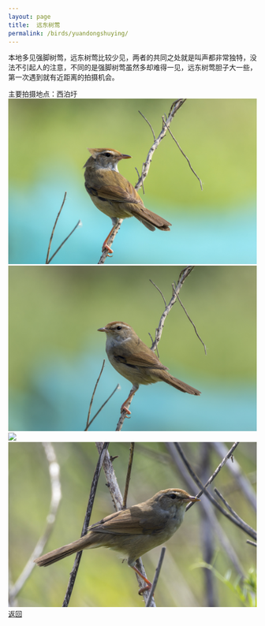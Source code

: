 ```yaml
---
layout: page
title: 	远东树莺
permalink: /birds/yuandongshuying/
---
```

本地多见强脚树莺，远东树莺比较少见，两者的共同之处就是叫声都非常独特，没法不引起人的注意，不同的是强脚树莺虽然多却难得一见，远东树莺胆子大一些，第一次遇到就有近距离的拍摄机会。

主要拍摄地点：西泊圩
![](../picture/远东树莺/0U9A8395-CR3_DxO_DeepPRIMEXD.jpg)
![](../picture/远东树莺/0U9A8396-CR3_DxO_DeepPRIMEXD.jpg)
![](../picture/远东树莺/DSCN3437-NRW_DxO_DeepPRIMEXD.jpg)
![](../picture/远东树莺/0U9A8404-CR3_DxO_DeepPRIMEXD.jpg)
[返回](../../)
